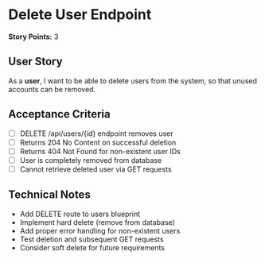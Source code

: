 # Delete User Endpoint

**Story Points:** 3

## User Story
As a **user**, I want to be able to delete users from the system, so that unused accounts can be removed.

## Acceptance Criteria
- [ ] DELETE /api/users/{id} endpoint removes user
- [ ] Returns 204 No Content on successful deletion
- [ ] Returns 404 Not Found for non-existent user IDs
- [ ] User is completely removed from database
- [ ] Cannot retrieve deleted user via GET requests

## Technical Notes
- Add DELETE route to users blueprint
- Implement hard delete (remove from database)
- Add proper error handling for non-existent users
- Test deletion and subsequent GET requests
- Consider soft delete for future requirements 